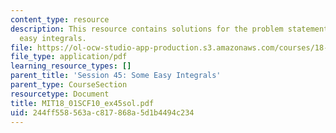 ```yaml
---
content_type: resource
description: This resource contains solutions for the problem statements related to
  easy integrals.
file: https://ol-ocw-studio-app-production.s3.amazonaws.com/courses/18-01sc-single-variable-calculus-fall-2010/244ff558563ac817868a5d1b4494c234_MIT18_01SCF10_ex45sol.pdf
file_type: application/pdf
learning_resource_types: []
parent_title: 'Session 45: Some Easy Integrals'
parent_type: CourseSection
resourcetype: Document
title: MIT18_01SCF10_ex45sol.pdf
uid: 244ff558-563a-c817-868a-5d1b4494c234
---
```

